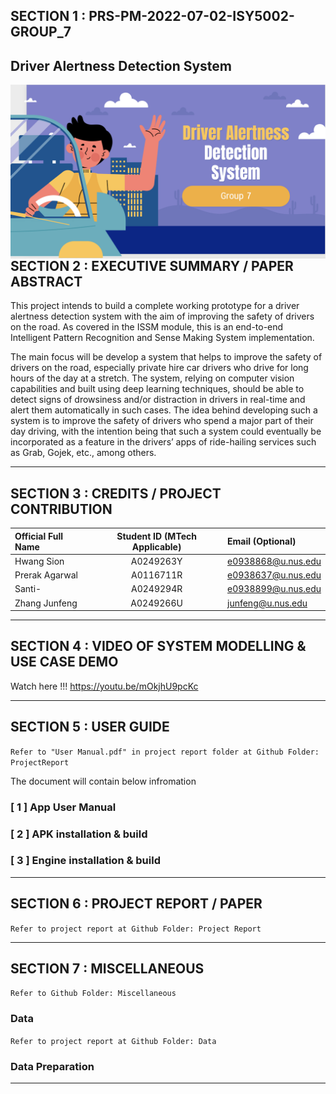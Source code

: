 ## SECTION 1 : PRS-PM-2022-07-02-ISY5002-GROUP_7
## Driver Alertness Detection System

<img src="Supporting/cover.png"
     style="float: left; margin-right: 0px;" />

---

## SECTION 2 : EXECUTIVE SUMMARY / PAPER ABSTRACT
This project intends to build a complete working prototype for a driver alertness detection system with the aim of improving the safety of drivers on the road. As covered in the ISSM module, this is an end-to-end Intelligent Pattern Recognition and Sense Making System implementation. 

The main focus will be develop a system that helps to improve the safety of drivers on the road, especially private hire car drivers who drive for long hours of the day at a stretch. The system, relying on computer vision capabilities and built using deep learning techniques, should be able to detect signs of drowsiness and/or distraction in drivers in real-time and alert them automatically in such cases. The idea behind developing such a system is to improve the safety of drivers who spend a major part of their day driving, with the intention being that such a system could eventually be incorporated as a feature in the drivers’ apps of ride-hailing services such as Grab, Gojek, etc., among others.

---

## SECTION 3 : CREDITS / PROJECT CONTRIBUTION

| Official Full Name  | Student ID (MTech Applicable)  |  Email (Optional) |
| :------------ |:---------------:| :-----|
| Hwang Sion | A0249263Y |  e0938868@u.nus.edu |
| Prerak Agarwal | A0116711R |  e0938637@u.nus.edu |
| Santi- | A0249294R |  e0938899@u.nus.edu |
| Zhang Junfeng | A0249266U |  junfeng@u.nus.edu |

---

## SECTION 4 : VIDEO OF SYSTEM MODELLING & USE CASE DEMO

Watch here !!!
https://youtu.be/mOkjhU9pcKc

---

## SECTION 5 : USER GUIDE

`Refer to "User Manual.pdf" in project report folder at Github Folder: ProjectReport`

The document will contain below infromation

### [ 1 ] App User Manual

### [ 2 ] APK installation & build

### [ 3 ] Engine installation & build

---
## SECTION 6 : PROJECT REPORT / PAPER

`Refer to project report at Github Folder: Project Report`


---
## SECTION 7 : MISCELLANEOUS

`Refer to Github Folder: Miscellaneous`

### Data
`Refer to project report at Github Folder: Data`

### Data Preparation


---

